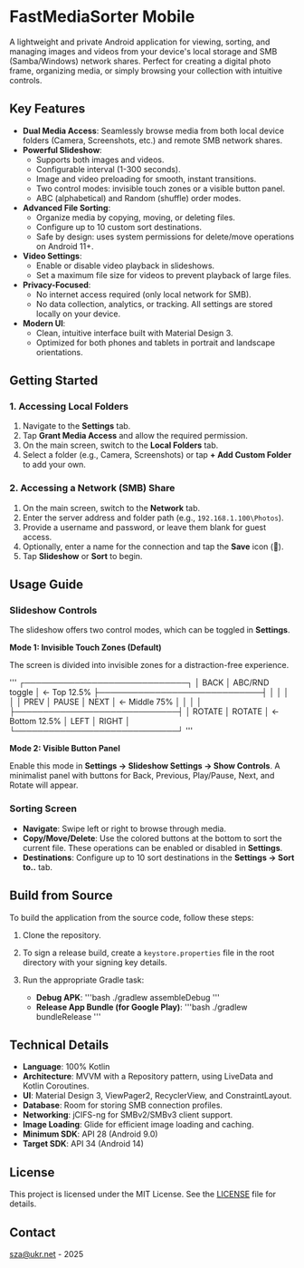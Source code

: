 # FastMediaSorter Mobile

A lightweight and private Android application for viewing, sorting, and managing images and videos from your device's local storage and SMB (Samba/Windows) network shares. Perfect for creating a digital photo frame, organizing media, or simply browsing your collection with intuitive controls.

## Key Features

-   **Dual Media Access**: Seamlessly browse media from both local device folders (Camera, Screenshots, etc.) and remote SMB network shares.
-   **Powerful Slideshow**:
    -   Supports both images and videos.
    -   Configurable interval (1-300 seconds).
    -   Image and video preloading for smooth, instant transitions.
    -   Two control modes: invisible touch zones or a visible button panel.
    -   ABC (alphabetical) and Random (shuffle) order modes.
-   **Advanced File Sorting**:
    -   Organize media by copying, moving, or deleting files.
    -   Configure up to 10 custom sort destinations.
    -   Safe by design: uses system permissions for delete/move operations on Android 11+.
-   **Video Settings**:
    -   Enable or disable video playback in slideshows.
    -   Set a maximum file size for videos to prevent playback of large files.
-   **Privacy-Focused**:
    -   No internet access required (only local network for SMB).
    -   No data collection, analytics, or tracking. All settings are stored locally on your device.
-   **Modern UI**:
    -   Clean, intuitive interface built with Material Design 3.
    -   Optimized for both phones and tablets in portrait and landscape orientations.

## Getting Started

### 1. Accessing Local Folders

1.  Navigate to the **Settings** tab.
2.  Tap **Grant Media Access** and allow the required permission.
3.  On the main screen, switch to the **Local Folders** tab.
4.  Select a folder (e.g., Camera, Screenshots) or tap **+ Add Custom Folder** to add your own.

### 2. Accessing a Network (SMB) Share

1.  On the main screen, switch to the **Network** tab.
2.  Enter the server address and folder path (e.g., `192.168.1.100\Photos`).
3.  Provide a username and password, or leave them blank for guest access.
4.  Optionally, enter a name for the connection and tap the **Save** icon (💾).
5.  Tap **Slideshow** or **Sort** to begin.

## Usage Guide

### Slideshow Controls

The slideshow offers two control modes, which can be toggled in **Settings**.

**Mode 1: Invisible Touch Zones (Default)**

The screen is divided into invisible zones for a distraction-free experience.

'''
┌─────────────────────────────┐
│  BACK   │   ABC/RND toggle  │ ← Top 12.5%
├─────────────────────────────┤
│         │        │          │
│  PREV   │ PAUSE  │   NEXT   │ ← Middle 75%
│         │        │          │
├─────────────────────────────┤
│  ROTATE │      ROTATE       │ ← Bottom 12.5%
│   LEFT  │       RIGHT       │
└─────────────────────────────┘
'''

**Mode 2: Visible Button Panel**

Enable this mode in **Settings → Slideshow Settings → Show Controls**. A minimalist panel with buttons for Back, Previous, Play/Pause, Next, and Rotate will appear.

### Sorting Screen

-   **Navigate**: Swipe left or right to browse through media.
-   **Copy/Move/Delete**: Use the colored buttons at the bottom to sort the current file. These operations can be enabled or disabled in **Settings**.
-   **Destinations**: Configure up to 10 sort destinations in the **Settings → Sort to..** tab.

## Build from Source

To build the application from the source code, follow these steps:

1.  Clone the repository.
2.  To sign a release build, create a `keystore.properties` file in the root directory with your signing key details.
3.  Run the appropriate Gradle task:

    -   **Debug APK**:
        '''bash
        ./gradlew assembleDebug
        '''
    -   **Release App Bundle (for Google Play)**:
        '''bash
        ./gradlew bundleRelease
        '''

## Technical Details

-   **Language**: 100% Kotlin
-   **Architecture**: MVVM with a Repository pattern, using LiveData and Kotlin Coroutines.
-   **UI**: Material Design 3, ViewPager2, RecyclerView, and ConstraintLayout.
-   **Database**: Room for storing SMB connection profiles.
-   **Networking**: jCIFS-ng for SMBv2/SMBv3 client support.
-   **Image Loading**: Glide for efficient image loading and caching.
-   **Minimum SDK**: API 28 (Android 9.0)
-   **Target SDK**: API 34 (Android 14)

## License

This project is licensed under the MIT License. See the [LICENSE](LICENSE) file for details.

## Contact

sza@ukr.net - 2025
